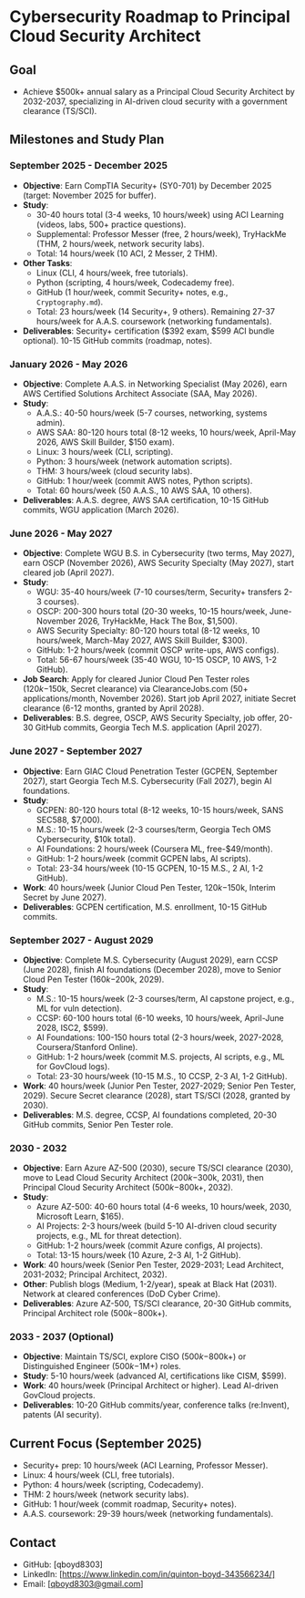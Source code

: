 # Cybersecurity Roadmap to Principal Cloud Security Architect

## Goal
- Achieve $500k+ annual salary as a Principal Cloud Security Architect by 2032-2037, specializing in AI-driven cloud security with a government clearance (TS/SCI).

## Milestones and Study Plan

### September 2025 - December 2025
- **Objective**: Earn CompTIA Security+ (SY0-701) by December 2025 (target: November 2025 for buffer).
- **Study**: 
  - 30-40 hours total (3-4 weeks, 10 hours/week) using ACI Learning (videos, labs, 500+ practice questions).
  - Supplemental: Professor Messer (free, 2 hours/week), TryHackMe (THM, 2 hours/week, network security labs).
  - Total: 14 hours/week (10 ACI, 2 Messer, 2 THM).
- **Other Tasks**:
  - Linux (CLI, 4 hours/week, free tutorials).
  - Python (scripting, 4 hours/week, Codecademy free).
  - GitHub (1 hour/week, commit Security+ notes, e.g., `Cryptography.md`).
  - Total: 23 hours/week (14 Security+, 9 others). Remaining 27-37 hours/week for A.A.S. coursework (networking fundamentals).
- **Deliverables**: Security+ certification ($392 exam, $599 ACI bundle optional). 10-15 GitHub commits (roadmap, notes).

### January 2026 - May 2026
- **Objective**: Complete A.A.S. in Networking Specialist (May 2026), earn AWS Certified Solutions Architect Associate (SAA, May 2026).
- **Study**:
  - A.A.S.: 40-50 hours/week (5-7 courses, networking, systems admin).
  - AWS SAA: 80-120 hours total (8-12 weeks, 10 hours/week, April-May 2026, AWS Skill Builder, $150 exam).
  - Linux: 3 hours/week (CLI, scripting).
  - Python: 3 hours/week (network automation scripts).
  - THM: 3 hours/week (cloud security labs).
  - GitHub: 1 hour/week (commit AWS notes, Python scripts).
  - Total: 60 hours/week (50 A.A.S., 10 AWS SAA, 10 others).
- **Deliverables**: A.A.S. degree, AWS SAA certification, 10-15 GitHub commits, WGU application (March 2026).

### June 2026 - May 2027
- **Objective**: Complete WGU B.S. in Cybersecurity (two terms, May 2027), earn OSCP (November 2026), AWS Security Specialty (May 2027), start cleared job (April 2027).
- **Study**:
  - WGU: 35-40 hours/week (7-10 courses/term, Security+ transfers 2-3 courses).
  - OSCP: 200-300 hours total (20-30 weeks, 10-15 hours/week, June-November 2026, TryHackMe, Hack The Box, $1,500).
  - AWS Security Specialty: 80-120 hours total (8-12 weeks, 10 hours/week, March-May 2027, AWS Skill Builder, $300).
  - GitHub: 1-2 hours/week (commit OSCP write-ups, AWS configs).
  - Total: 56-67 hours/week (35-40 WGU, 10-15 OSCP, 10 AWS, 1-2 GitHub).
- **Job Search**: Apply for cleared Junior Cloud Pen Tester roles ($120k-$150k, Secret clearance) via ClearanceJobs.com (50+ applications/month, November 2026). Start job April 2027, initiate Secret clearance (6-12 months, granted by April 2028).
- **Deliverables**: B.S. degree, OSCP, AWS Security Specialty, job offer, 20-30 GitHub commits, Georgia Tech M.S. application (April 2027).

### June 2027 - September 2027
- **Objective**: Earn GIAC Cloud Penetration Tester (GCPEN, September 2027), start Georgia Tech M.S. Cybersecurity (Fall 2027), begin AI foundations.
- **Study**:
  - GCPEN: 80-120 hours total (8-12 weeks, 10-15 hours/week, SANS SEC588, $7,000).
  - M.S.: 10-15 hours/week (2-3 courses/term, Georgia Tech OMS Cybersecurity, $10k total).
  - AI Foundations: 2 hours/week (Coursera ML, free-$49/month).
  - GitHub: 1-2 hours/week (commit GCPEN labs, AI scripts).
  - Total: 23-34 hours/week (10-15 GCPEN, 10-15 M.S., 2 AI, 1-2 GitHub).
- **Work**: 40 hours/week (Junior Cloud Pen Tester, $120k-$150k, Interim Secret by June 2027).
- **Deliverables**: GCPEN certification, M.S. enrollment, 10-15 GitHub commits.

### September 2027 - August 2029
- **Objective**: Complete M.S. Cybersecurity (August 2029), earn CCSP (June 2028), finish AI foundations (December 2028), move to Senior Cloud Pen Tester ($160k-$200k, 2029).
- **Study**:
  - M.S.: 10-15 hours/week (2-3 courses/term, AI capstone project, e.g., ML for vuln detection).
  - CCSP: 60-100 hours total (6-10 weeks, 10 hours/week, April-June 2028, ISC2, $599).
  - AI Foundations: 100-150 hours total (2-3 hours/week, 2027-2028, Coursera/Stanford Online).
  - GitHub: 1-2 hours/week (commit M.S. projects, AI scripts, e.g., ML for GovCloud logs).
  - Total: 23-30 hours/week (10-15 M.S., 10 CCSP, 2-3 AI, 1-2 GitHub).
- **Work**: 40 hours/week (Junior Pen Tester, 2027-2029; Senior Pen Tester, 2029). Secure Secret clearance (2028), start TS/SCI (2028, granted by 2030).
- **Deliverables**: M.S. degree, CCSP, AI foundations completed, 20-30 GitHub commits, Senior Pen Tester role.

### 2030 - 2032
- **Objective**: Earn Azure AZ-500 (2030), secure TS/SCI clearance (2030), move to Lead Cloud Security Architect ($200k-$300k, 2031), then Principal Cloud Security Architect ($500k-$800k+, 2032).
- **Study**:
  - Azure AZ-500: 40-60 hours total (4-6 weeks, 10 hours/week, 2030, Microsoft Learn, $165).
  - AI Projects: 2-3 hours/week (build 5-10 AI-driven cloud security projects, e.g., ML for threat detection).
  - GitHub: 1-2 hours/week (commit Azure configs, AI projects).
  - Total: 13-15 hours/week (10 Azure, 2-3 AI, 1-2 GitHub).
- **Work**: 40 hours/week (Senior Pen Tester, 2029-2031; Lead Architect, 2031-2032; Principal Architect, 2032).
- **Other**: Publish blogs (Medium, 1-2/year), speak at Black Hat (2031). Network at cleared conferences (DoD Cyber Crime).
- **Deliverables**: Azure AZ-500, TS/SCI clearance, 20-30 GitHub commits, Principal Architect role ($500k-$800k+).

### 2033 - 2037 (Optional)
- **Objective**: Maintain TS/SCI, explore CISO ($500k-$800k+) or Distinguished Engineer ($500k-$1M+) roles.
- **Study**: 5-10 hours/week (advanced AI, certifications like CISM, $599).
- **Work**: 40 hours/week (Principal Architect or higher). Lead AI-driven GovCloud projects.
- **Deliverables**: 10-20 GitHub commits/year, conference talks (re:Invent), patents (AI security).

## Current Focus (September 2025)
- Security+ prep: 10 hours/week (ACI Learning, Professor Messer).
- Linux: 4 hours/week (CLI, free tutorials).
- Python: 4 hours/week (scripting, Codecademy).
- THM: 2 hours/week (network security labs).
- GitHub: 1 hour/week (commit roadmap, Security+ notes).
- A.A.S. coursework: 29-39 hours/week (networking fundamentals).

## Contact
- GitHub: [qboyd8303]
- LinkedIn: [https://www.linkedin.com/in/quinton-boyd-343566234/]
- Email: [qboyd8303@gmail.com]